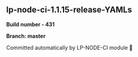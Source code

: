 ## lp-node-ci-1.1.15-release-YAMLs

**Build number - 431**

**Branch: master**

 Committed automatically by LP-NODE-CI module :rocket: